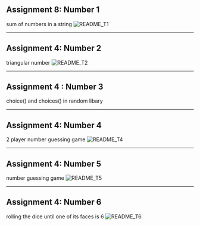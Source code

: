 ## Assignment 8: Number 1
sum of numbers in a string
![README_T1](https://github.com/Tahahokmabadi/python_assignments/assets/137491279/83a89f28-9635-448e-9dde-8fd71ddaf80a)
__________
## Assignment 4: Number 2
triangular number
![README_T2](https://github.com/Tahahokmabadi/python_assignments/assets/137491279/34677fe9-3ec7-4a2a-944e-ee1a8afe75e9)
__________
## Assignment 4 : Number 3
choice() and choices() in random libary
__________
## Assignment 4: Number 4
2 player number guessing game
![README_T4](https://github.com/Tahahokmabadi/python_assignments/assets/137491279/3d87c569-e49d-4b5d-82b3-349a24c8e326)
__________
## Assignment 4: Number 5
number guessing game
![README_T5](https://github.com/Tahahokmabadi/python_assignments/assets/137491279/35de049e-11e0-40ec-b984-8cf2b979f4ad)
__________
## Assignment 4: Number 6
rolling the dice until one of its faces is 6
![README_T6](https://github.com/Tahahokmabadi/python_assignments/assets/137491279/61de586b-98a1-437d-872f-0e228ecc9dd5)
